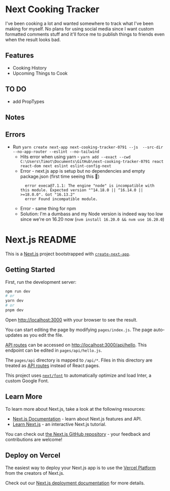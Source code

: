 #  Next Cooking Tracker
I've been cooking a lot and wanted somewhere to track what I've been making for myself. No plans for using social media since I want custom formatted comments stuff and it'll force me to publish things to friends even when the result looks bad.

## Features
- Cooking History
- Upcoming Things to Cook

## TO DO
- add PropTypes

## Notes

## Errors
- Run `yarn create next-app next-cooking-tracker-0791 --js  --src-dir --no-app-router --eslint --no-tailwind`
  - Hits error when using yarn - `yarn add --exact --cwd C:\Users\Timot\Documents\GitHub\next-cooking-tracker-0791 react react-dom next eslint eslint-config-next`
  - Error - next.js app is setup but no dependencies and empty package.json (first time seeing this :thinking:)
    ```
      error execa@7.1.1: The engine "node" is incompatible with this module. Expected version "^14.18.0 || ^16.14.0 || >=18.0.0". Got "16.13.2"
      error Found incompatible module.
    ```
  - Error - same thing for npm
  - Solution: I'm a dumbass and my Node version is indeed way too low since we're on 16.20 now (`nvm install 16.20.0 && nvm use 16.20.0`)


# Next.js README
This is a [Next.js](https://nextjs.org/) project bootstrapped with [`create-next-app`](https://github.com/vercel/next.js/tree/canary/packages/create-next-app).

## Getting Started

First, run the development server:

```bash
npm run dev
# or
yarn dev
# or
pnpm dev
```

Open [http://localhost:3000](http://localhost:3000) with your browser to see the result.

You can start editing the page by modifying `pages/index.js`. The page auto-updates as you edit the file.

[API routes](https://nextjs.org/docs/api-routes/introduction) can be accessed on [http://localhost:3000/api/hello](http://localhost:3000/api/hello). This endpoint can be edited in `pages/api/hello.js`.

The `pages/api` directory is mapped to `/api/*`. Files in this directory are treated as [API routes](https://nextjs.org/docs/api-routes/introduction) instead of React pages.

This project uses [`next/font`](https://nextjs.org/docs/basic-features/font-optimization) to automatically optimize and load Inter, a custom Google Font.

## Learn More

To learn more about Next.js, take a look at the following resources:

- [Next.js Documentation](https://nextjs.org/docs) - learn about Next.js features and API.
- [Learn Next.js](https://nextjs.org/learn) - an interactive Next.js tutorial.

You can check out [the Next.js GitHub repository](https://github.com/vercel/next.js/) - your feedback and contributions are welcome!

## Deploy on Vercel

The easiest way to deploy your Next.js app is to use the [Vercel Platform](https://vercel.com/new?utm_medium=default-template&filter=next.js&utm_source=create-next-app&utm_campaign=create-next-app-readme) from the creators of Next.js.

Check out our [Next.js deployment documentation](https://nextjs.org/docs/deployment) for more details.
